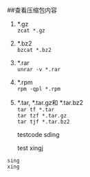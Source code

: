 ##查看压缩包内容
1. *.gz<br/>
 `zcat *.gz`
2. *.bz2<br/>
 `bzcat *.bz2`
3. *.rar<br/>
 `unrar -v *.rar`
4. *.rpm<br/>
 `rpm -qpl *.rpm`
5. \*.tar, \*.tar.gz和 \*.tar.bz2<br/>
 `tar tf *.tar`<br/>
 `tar tzf *.tar.gz`<br/>
 `tar tjf *.tar.bz2`<br/>

    testcode
    sding

	test
	xingj

````
sing
xing
````
